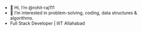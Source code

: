 - 👋 Hi, I’m @rohit-raj111
- 👀 I’m interested in problem-solving, coding, data structures & algorithms.
- Full Stack Developer | IIIT Allahabad


<!---
rohit-raj111/rohit-raj111 is a ✨ special ✨ repository because its `README.md` (this file) appears on your GitHub profile.
You can click the Preview link to take a look at your changes.
--->
